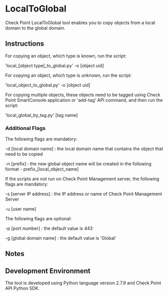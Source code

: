# LocalToGlobal
Check Point LocalToGlobal tool enables you to copy objects from a local domain to the global domain.

## Instructions
For copying an object, which type is known, run the script:

'local_[object type]_to_global.py' -o [object uid]

For copying an object, which type is unknown, run the script:

'local_object_to_global.py' -o [object uid]

For copying multiple objects, these objects need to be tagged using Check Point SmartConsole application or 'add-tag' API command, and then run the script:

'local_global_by_tag.py' [tag name]

### Additional Flags

The following flags are mandatory:

-d [local domain name] : the local domain name that contains the object that need to be copied

-n [prefix] : the new global object name will be created in the following format - prefix_[local_object_name]

If the scripts are not run on Check Point Management server, the following flags are mandatory:

-s [server IP address] : the IP address or name of Check Point Management Server

-u [user name]

The following flags are optional:

-p [port number] : the default value is 443

-g [global domain name] : the default value is 'Global'

## Notes

## Development Environment
The tool is developed using Python language version 2.7.9 and Check Point API Python SDK.
